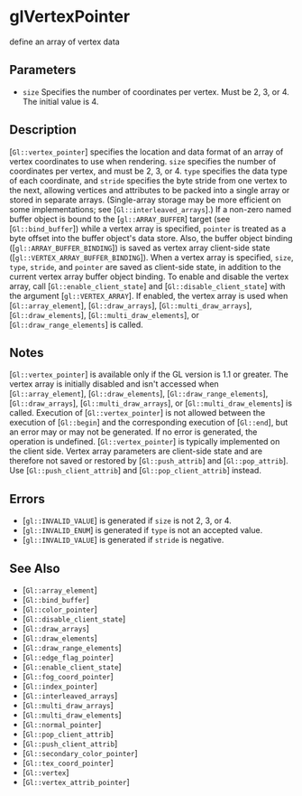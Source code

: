 # glVertexPointer
define an array of vertex data

## Parameters
- `size`
  Specifies the number of coordinates per vertex. Must be 2, 3, or 4.
  The initial value is 4.

## Description
[`Gl::vertex_pointer`] specifies the location and data format of an
  array of vertex coordinates to use when rendering. `size` specifies
  the number of coordinates per vertex, and must be 2, 3, or 4. `type`
  specifies the data type of each coordinate, and `stride` specifies the
  byte stride from one vertex to the next, allowing vertices and
  attributes to be packed into a single array or stored in separate
  arrays. (Single-array storage may be more efficient on some
  implementations; see [`Gl::interleaved_arrays`].)
If a non-zero named buffer object is bound to the [`gl::ARRAY_BUFFER`]
  target (see [`Gl::bind_buffer`]) while a vertex array is specified,
  `pointer` is treated as a byte offset into the buffer object's data
  store. Also, the buffer object binding ([`gl::ARRAY_BUFFER_BINDING`])
  is saved as vertex array client-side state
  ([`gl::VERTEX_ARRAY_BUFFER_BINDING`]).
When a vertex array is specified, `size`, `type`, `stride`, and
  `pointer` are saved as client-side state, in addition to the current
  vertex array buffer object binding.
To enable and disable the vertex array, call
  [`Gl::enable_client_state`] and [`Gl::disable_client_state`] with the
  argument [`gl::VERTEX_ARRAY`]. If enabled, the vertex array is used
  when [`Gl::array_element`], [`Gl::draw_arrays`],
  [`Gl::multi_draw_arrays`], [`Gl::draw_elements`],
  [`Gl::multi_draw_elements`], or [`Gl::draw_range_elements`] is called.

## Notes
[`Gl::vertex_pointer`] is available only if the GL version is 1.1 or
  greater.
The vertex array is initially disabled and isn't accessed when
  [`Gl::array_element`], [`Gl::draw_elements`],
  [`Gl::draw_range_elements`], [`Gl::draw_arrays`],
  [`Gl::multi_draw_arrays`], or [`Gl::multi_draw_elements`] is called.
Execution of [`Gl::vertex_pointer`] is not allowed between the
  execution of [`Gl::begin`] and the corresponding execution of
  [`Gl::end`], but an error may or may not be generated. If no error is
  generated, the operation is undefined.
[`Gl::vertex_pointer`] is typically implemented on the client side.
Vertex array parameters are client-side state and are therefore not
  saved or restored by [`Gl::push_attrib`] and [`Gl::pop_attrib`]. Use
  [`Gl::push_client_attrib`] and [`Gl::pop_client_attrib`] instead.

## Errors
- [`gl::INVALID_VALUE`] is generated if `size` is not 2, 3, or 4.
- [`gl::INVALID_ENUM`] is generated if `type` is not an accepted value.
- [`gl::INVALID_VALUE`] is generated if `stride` is negative.

## See Also
- [`Gl::array_element`]
- [`Gl::bind_buffer`]
- [`Gl::color_pointer`]
- [`Gl::disable_client_state`]
- [`Gl::draw_arrays`]
- [`Gl::draw_elements`]
- [`Gl::draw_range_elements`]
- [`Gl::edge_flag_pointer`]
- [`Gl::enable_client_state`]
- [`Gl::fog_coord_pointer`]
- [`Gl::index_pointer`]
- [`Gl::interleaved_arrays`]
- [`Gl::multi_draw_arrays`]
- [`Gl::multi_draw_elements`]
- [`Gl::normal_pointer`]
- [`Gl::pop_client_attrib`]
- [`Gl::push_client_attrib`]
- [`Gl::secondary_color_pointer`]
- [`Gl::tex_coord_pointer`]
- [`Gl::vertex`]
- [`Gl::vertex_attrib_pointer`]
